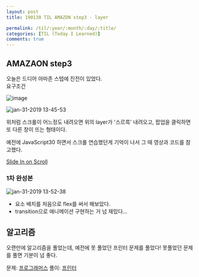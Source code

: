 ```yaml
---
layout: post
title: 190130 TIL AMAZON step3 - layer

permalink: /til/:year/:month/:day/:title/
categories: [TIL (Today I Learned)]
comments: true
---
```


## **AMAZAON step3** 

오늘은 드디어 아마존 스텝에 진전이 있었다.  
요구조건 

![image](https://user-images.githubusercontent.com/40848630/52030361-ca21ae00-255a-11e9-8cbf-4d7013198d0a.png)

![jan-31-2019 13-45-53](https://user-images.githubusercontent.com/40848630/52031183-9ba5d200-255e-11e9-9851-2b1fe8f657dc.gif)

위처럼 스크롤이 어느정도 내려오면 위의 layer가 '스르륵' 내려오고, 팝업을 클릭하면 또 다른 창이 뜨는 형태이다.  

예전에 JavaScript30 하면서 스크롤 연습했던게 기억이 나서 그 때 영상과 코드를 참고했다. 

[Slide In on Scroll](https://courses.wesbos.com/account/access/5bf3c9d4451ee255183f0675/view/194129405)

### 1차 완성본

![jan-31-2019 13-52-38](https://user-images.githubusercontent.com/40848630/52031383-92693500-255f-11e9-9bc7-7323e5131001.gif)

- 요소 배치를 처음으로 flex를 써서 해보았다.
- transition으로 애니메이션 구현하는 거 넘 재밌다... 

## **알고리즘** 

오랜만에 알고리즘을 풀었는데, 예전에 못 풀었던 프린터 문제를 풀었다! 못풀었던 문제를 풀면 기분이 넘 좋다. 


문제: [프로그래머스](https://programmers.co.kr/learn/courses/30/lessons/42587?language=javascript) 풀이: [프린터](https://gist.github.com/developersoom/7639c731132ca9c60eaf7758a42f9560)
